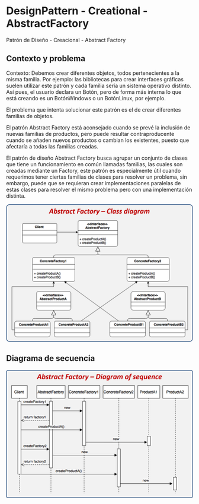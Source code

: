 # DesignPattern - Creational - AbstractFactory
Patrón de  Diseño - Creacional - Abstract Factory

## Contexto y problema
Contexto: Debemos crear diferentes objetos, todos pertenecientes a la misma familia. Por ejemplo: las bibliotecas para crear interfaces gráficas suelen utilizar este patrón y cada familia sería un sistema operativo distinto. Así pues, el usuario declara un Botón, pero de forma más interna lo que está creando es un BotónWindows o un BotónLinux, por ejemplo.

El problema que intenta solucionar este patrón es el de crear diferentes familias de objetos.

El patrón Abstract Factory está aconsejado cuando se prevé la inclusión de nuevas familias de productos, pero puede resultar contraproducente cuando se añaden nuevos productos o cambian los existentes, puesto que afectaría a todas las familias creadas.

El patrón de diseño Abstract Factory busca agrupar un conjunto de clases que tiene un funcionamiento en común llamadas familias, las cuales son creadas mediante un Factory, este patrón es especialmente útil cuando requerimos tener ciertas familias de clases para resolver un problema, sin embargo, puede que se requieran crear implementaciones paralelas de estas clases para resolver el mismo problema pero con una implementación distinta.

![UML Abstract Factory](https://github.com/VictorHugoAguilar/DesignPattern-Creational-AbstractFactory/blob/master/img/abstract-factory-diagram.png?raw=true)

## Diagrama de secuencia

![UML Caso de Uso](https://github.com/VictorHugoAguilar/DesignPattern-Creational-AbstractFactory/blob/master/img/abstract-factory-sequence.png?raw=true)

